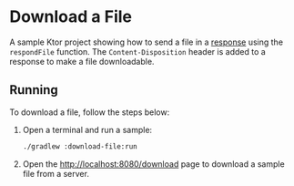 # Download a File

A sample Ktor project showing how to send a file in a [response](https://ktor.io/docs/responses.html) using the `respondFile` function. The `Content-Disposition` header is added to a response to make a file downloadable.

## Running
To download a file, follow the steps below:
1. Open a terminal and run a sample:
   ```bash
   ./gradlew :download-file:run
   ```
1. Open the [http://localhost:8080/download](http://localhost:8080/download) page to download a sample file from a server.


